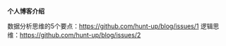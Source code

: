 **个人博客介绍**

数据分析思维的5个要点：https://github.com/hunt-up/blog/issues/1
逻辑思维：https://github.com/hunt-up/blog/issues/2

